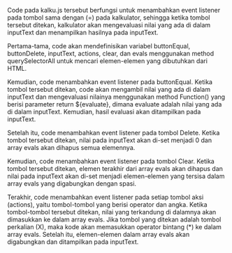 Code pada kalku.js tersebut berfungsi untuk menambahkan event listener pada tombol sama dengan (=) pada kalkulator, sehingga ketika tombol tersebut ditekan, kalkulator akan mengevaluasi nilai yang ada di dalam inputText dan menampilkan hasilnya pada inputText.

Pertama-tama, code akan mendefinisikan variabel buttonEqual, buttonDelete, inputText, actions, clear, dan evals menggunakan method querySelectorAll untuk mencari elemen-elemen yang dibutuhkan dari HTML.

Kemudian, code menambahkan event listener pada buttonEqual. Ketika tombol tersebut ditekan, code akan mengambil nilai yang ada di dalam inputText dan mengevaluasi nilainya menggunakan method Function() yang berisi parameter return ${evaluate}, dimana evaluate adalah nilai yang ada di dalam inputText. Kemudian, hasil evaluasi akan ditampilkan pada inputText.

Setelah itu, code menambahkan event listener pada tombol Delete. Ketika tombol tersebut ditekan, nilai pada inputText akan di-set menjadi 0 dan array evals akan dihapus semua elemennya.

Kemudian, code menambahkan event listener pada tombol Clear. Ketika tombol tersebut ditekan, elemen terakhir dari array evals akan dihapus dan nilai pada inputText akan di-set menjadi elemen-elemen yang tersisa dalam array evals yang digabungkan dengan spasi.

Terakhir, code menambahkan event listener pada setiap tombol aksi (actions), yaitu tombol-tombol yang berisi operator dan angka. Ketika tombol-tombol tersebut ditekan, nilai yang terkandung di dalamnya akan dimasukkan ke dalam array evals. Jika tombol yang ditekan adalah tombol perkalian (X), maka kode akan memasukkan operator bintang (*) ke dalam array evals. Setelah itu, elemen-elemen dalam array evals akan digabungkan dan ditampilkan pada inputText.
